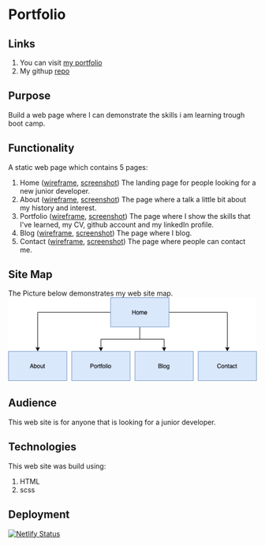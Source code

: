 # Portfolio

## Links

1. You can visit [my portfolio](https://natacha-bartu.netlify.app)
1. My githup [repo](https://github.com/NatachaBartu/NatachaBartudaCostaPincerno_T1A2)

## Purpose
Build a web page where I can demonstrate the skills i am learning trough boot camp.

## Functionality
A static web page which contains 5 pages:
1. Home ([wireframe](docs/wireframe/index_wireframe.png), [screenshot](docs/screenshot/index.png))
The landing page for people looking for a new junior developer.
1. About ([wireframe](docs/wireframe/about_wireframe.png), [screenshot](docs/screenshot/about.png))
The page where a talk a little bit about my history and interest.
1. Portfolio ([wireframe](docs/wireframe/portfolio_wireframe.png), [screenshot](docs/screenshot/portfolio.png))
The page where I show the skills that I've learned, my CV, github account and my linkedIn profile.
1. Blog ([wireframe](docs/wireframe/blog_wireframe.png), [screenshot](docs/screenshot/blog.png))
The page where I blog.
1. Contact ([wireframe](docs/wireframe/contact_wireframe.png), [screenshot](docs/screenshot/contact.png))
The page where people can contact me.

## Site Map
The Picture below demonstrates my web site map.
![image](docs/sitemap.png)
## Audience
This web site is for anyone that is looking for a junior developer.

## Technologies
This web site was build using:
1. HTML
1. scss

## Deployment 
[![Netlify Status](https://api.netlify.com/api/v1/badges/ba68823f-6ea7-47cf-aaae-2f16481d6fe7/deploy-status)](https://app.netlify.com/sites/natacha-bartu/deploys)